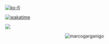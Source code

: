 [![ko-fi](https://ko-fi.com/img/githubbutton_sm.svg)](https://ko-fi.com/N4N11JMHWH)

[![wakatime](https://wakatime.com/badge/user/f0b77c93-5901-4359-ab12-300d8e57e821.svg)](https://wakatime.com/@f0b77c93-5901-4359-ab12-300d8e57e821)

![](https://komarev.com/ghpvc/?username=marcogarganigo)

<p align="center"> <img src="https://github-readme-stats.vercel.app/api?username=marcogarganigo&show_icons=true&theme=great-gatsby" alt="marcogarganigo" />


